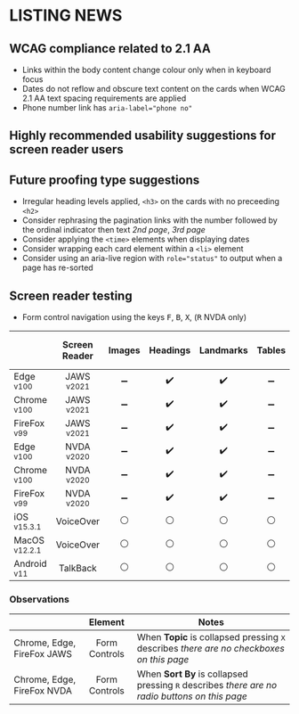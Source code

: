 # LISTING NEWS
## WCAG compliance related to 2.1 AA
- Links within the body content change colour only when in keyboard focus
- Dates do not reflow and obscure text content on the cards when WCAG 2.1 AA text spacing requirements are applied
- Phone number link has `aria-label="phone no"`

## Highly recommended usability suggestions for screen reader users

## Future proofing type suggestions
- Irregular heading levels applied, `<h3>` on the cards with no preceeding `<h2>`
- Consider rephrasing the pagination links with the number followed by the ordinal indicator then text _2nd page_, _3rd page_
- Consider applying the `<time>` elements when displaying dates
- Consider wrapping each card element within a `<li>` element
- Consider using an aria-live region with `role="status"` to output when a page has re-sorted

## Screen reader testing
- Form control navigation using the keys <kbd>F</kbd>, <kbd>B</kbd>, <kbd>X</kbd>, (<kbd>R</kbd> NVDA only)

|   |Screen Reader   | Images | Headings  |Landmarks   |Tables   | Lists |Links |Form Controls | Sort & Filter | Pager |
|---|:-:|:-:|:-:|:-:|:-:|:-:|:-:|:-:|:-:|:-:|
| Edge <sup>v100</sup> 		| JAWS <sup>v2021</sup> 	| :heavy_minus_sign:  | :heavy_check_mark:  | :heavy_check_mark:  | :heavy_minus_sign: | :heavy_check_mark:  | :heavy_check_mark:  | :heavy_check_mark:  | :white_circle: | :white_circle:
| Chrome <sup>v100</sup> 	| JAWS <sup>v2021</sup>  	| :heavy_minus_sign:  | :heavy_check_mark:  | :heavy_check_mark:  | :heavy_minus_sign:  | :heavy_check_mark:  | :heavy_check_mark:  | :heavy_check_mark:  | :white_circle: | :white_circle:
| FireFox <sup>v99</sup> 	| JAWS <sup>v2021</sup>   	| :heavy_minus_sign:  | :heavy_check_mark:  | :heavy_check_mark:  | :heavy_minus_sign:  | :heavy_check_mark:  | :heavy_check_mark:  | :heavy_check_mark:  | :white_circle: | :white_circle:
| Edge <sup>v100</sup> 		| NVDA <sup>v2020</sup> 	| :heavy_minus_sign:  | :heavy_check_mark:  | :heavy_check_mark:  | :heavy_minus_sign:  | :heavy_check_mark:  | :heavy_check_mark: | :heavy_check_mark:  | :white_circle: | :white_circle:
| Chrome <sup>v100</sup> 	| NVDA <sup>v2020</sup>  	| :heavy_minus_sign:  | :heavy_check_mark:  | :heavy_check_mark: | :heavy_minus_sign:  | :heavy_check_mark:  | :heavy_check_mark:  | :heavy_check_mark:  | :white_circle: | :white_circle:
| FireFox <sup>v99</sup> 	| NVDA <sup>v2020</sup>   	| :heavy_minus_sign:  | :heavy_check_mark:  | :heavy_check_mark:  | :heavy_minus_sign:  | :heavy_check_mark:  | :heavy_check_mark:  | :heavy_check_mark:  | :white_circle: | :white_circle:
| iOS <sup>v15.3.1</sup> 	| VoiceOver 				| :white_circle:  | :white_circle:  | :white_circle:  | :white_circle:  | :white_circle:  | :white_circle:  | :white_circle:  | :white_circle: | :white_circle:
| MacOS <sup>v12.2.1</sup> 	| VoiceOver  				| :white_circle:  | :white_circle:  | :white_circle:  | :white_circle:  | :white_circle:  | :white_circle:  | :white_circle:  | :white_circle: | :white_circle:
| Android <sup>v11</sup> 	| TalkBack 					| :white_circle:  | :white_circle:  | :white_circle:  | :white_circle:  | :white_circle:  | :white_circle:  | :white_circle:  | :white_circle: | :white_circle:

### Observations
|  | Element  | Notes |
|---|:-:|---|
| Chrome, Edge, FireFox JAWS | Form Controls | When **Topic** is collapsed pressing <kbd>X</kbd> describes _there are no checkboxes on this page_ |
| Chrome, Edge, FireFox NVDA | Form Controls | When **Sort By** is collapsed pressing <kbd>R</kbd> describes _there are no radio buttons on this page_ |

